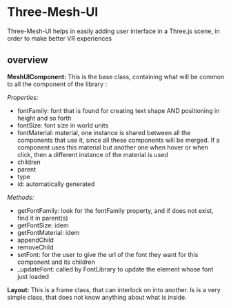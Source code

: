 # Three-Mesh-UI
Three-Mesh-UI helps in easily adding user interface in a Three.js scene, in order to make better VR experiences

## overview

**MeshUIComponent:**
This is the base class, containing what will be common to all the component of the library :

*Properties:*
- fontFamily: font that is found for creating text shape AND positioning in height and so forth
- fontSize: font size in world units
- fontMaterial: material, one instance is shared between all the components that use it, since all these components will be merged. If a component uses this material but another one when hover or when click, then a different instance of the material is used
- children
- parent
- type
- id: automatically generated

*Methods:*
- getFontFamily: look for the fontFamily property, and if does not exist, find it in parent(s)
- getFontSize: idem
- getFontMaterial: idem
- appendChild
- removeChild
- setFont: for the user to give the url of the font they want for this component and its children
- \_updateFont: called by FontLibrary to update the element whose font just loaded

**Layout:**
This is a frame class, that can interlock on into another.
Is is a very simple class, that does not know anything about what is inside.

